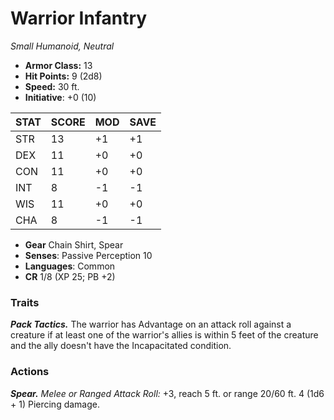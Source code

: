 # Warrior Infantry

*Small Humanoid, Neutral*

- **Armor Class:** 13
- **Hit Points:** 9 (2d8)
- **Speed:** 30 ft.
- **Initiative**: +0 (10)

|STAT|SCORE|MOD|SAVE|
| --- | --- | --- | ---- |
| STR | 13 | +1 | +1 |
| DEX | 11 | +0 | +0 |
| CON | 11 | +0 | +0 |
| INT | 8 | -1 | -1 |
| WIS | 11 | +0 | +0 |
| CHA | 8 | -1 | -1 |

- **Gear** Chain Shirt, Spear
- **Senses**: Passive Perception 10
- **Languages**: Common
- **CR** 1/8 (XP 25; PB +2)

### Traits

***Pack Tactics.*** The warrior has Advantage on an attack roll against a creature if at least one of the warrior's allies is within 5 feet of the creature and the ally doesn't have the Incapacitated condition.


### Actions

***Spear.*** *Melee or Ranged Attack Roll:* +3, reach 5 ft. or range 20/60 ft. 4 (1d6 + 1) Piercing damage.
